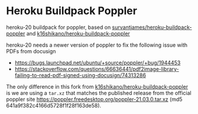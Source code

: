 # Heroku Buildpack Poppler

heroku-20 buildpack for poppler, based on [survantjames/heroku-buildpack-poppler](https://github.com/survantjames/heroku-buildpack-poppler) and [k16shikano/heroku-buildpack-poppler](https://github.com/k16shikano/heroku-buildpack-poppler)

heroku-20 needs a newer version of poppler to fix the following issue with PDFs from docusign
- https://bugs.launchpad.net/ubuntu/+source/poppler/+bug/1944453
- https://stackoverflow.com/questions/66636441/pdf2image-library-failing-to-read-pdf-signed-using-docusign/74313286

The only difference in this fork from [k16shikano/heroku-buildpack-poppler](https://github.com/k16shikano/heroku-buildpack-poppler) is we are using a `tar.xz` that matches the published release from the official poppler site https://poppler.freedesktop.org/poppler-21.03.0.tar.xz (md5 641a9f382c4166d5728f1f28f163de58).
